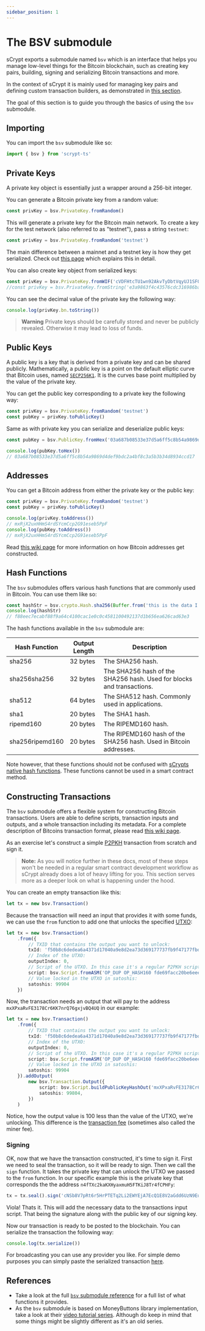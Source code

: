 ```yaml
---
sidebar_position: 1
---
```

# The BSV submodule

sCrypt exports a submodule named `bsv` which is an interface that helps you manage low-level things for the Bitcoin blockchain, such as creating key pairs, building, signing and serializing Bitcoin transactions and more.

In the context of sCrypt it is mainly used for managing key pairs and defining custom transaction builders, as demonstrated in [this section](./how-to-deploy-and-call-a-contract/how-to-customize-a-contract-tx.md).

The goal of this section is to guide you through the basics of using the `bsv` submodule.

## Importing

You can import the `bsv` submodule like so:

```ts
import { bsv } from 'scrypt-ts'
```

## Private Keys

A private key object is essentially just a wrapper around a 256-bit integer. 

You can generate a Bitcoin private key from a random value:

```ts
const privKey = bsv.PrivateKey.fromRandom()
```

This will generate a private key for the Bitcoin main network. To create a key for the test network (also referred to as "testnet"), pass a string `testnet`:

```ts
const privKey = bsv.PrivateKey.fromRandom('testnet')
```

The main difference between a mainnet and a testnet key is how they get serialized. Check out [this page](https://wiki.bitcoinsv.io/index.php/Wallet_Import_Format_(WIF)) which explains this in detail.

You can also create key object from serialized keys:
```ts
const privKey = bsv.PrivateKey.fromWIF('cVDFHtcTU1wn92AkvTyDbtVqyUJ1SFQTEEanAWJ288xvA7TEPDcZ')
//const privKey = bsv.PrivateKey.fromString('e3a9863f4c43576cdc316986ba0343826c1e0140b0156263ba6f464260456fe8')
```

You can see the decimal value of the private key the following way:
```ts
console.log(privKey.bn.toString())
```

> **Warning**
> Private keys should be carefully stored and never be publicly revealed. Otherwise it may lead to loss of funds.

## Public Keys

A public key is a key that is derived from a private key and can be shared publicly. Mathematically, a public key is a point on the default elliptic curve that Bitcoin uses, named [`SECP256K1`](https://wiki.bitcoinsv.io/index.php/Secp256k1). It is the curves base point multiplied by the value of the private key.

You can get the public key corresponding to a private key the following way:

```ts
const privKey = bsv.PrivateKey.fromRandom('testnet')
const pubKey = privKey.toPublicKey()
```

Same as with private key you can serialize and deserialize public keys:

```ts
const pubKey = bsv.PublicKey.fromHex('03a687b08533e37d5a6ff5c8b54a9869d4def9bdc2a4bf8c3a5b3b34d8934ccd17')

console.log(pubKey.toHex())
// 03a687b08533e37d5a6ff5c8b54a9869d4def9bdc2a4bf8c3a5b3b34d8934ccd17
```

## Addresses

You can get a Bitcoin address from either the private key or the public key:

```ts
const privKey = bsv.PrivateKey.fromRandom('testnet')
const pubKey = privKey.toPublicKey()

console.log(privKey.toAddress())
// mxRjX2uxHHmS4rdSYcmCcp2G91eseb5PpF
console.log(pubKey.toAddress())
// mxRjX2uxHHmS4rdSYcmCcp2G91eseb5PpF
```

Read [this wiki page](https://wiki.bitcoinsv.io/index.php/Bitcoin_address) for more information on how Bitcoin addresses get constructed.

## Hash Functions

The `bsv` submodules offers various hash functions that are commonly used in Bitcoin. You can use them like so:

```ts
const hashStr = bsv.crypto.Hash.sha256(Buffer.from('this is the data I want to hash')).toString('hex')
console.log(hashStr)
// f88eec7ecabf88f9a64c4100cac1e0c0c4581100492137d1b656ea626cad63e3
```

The hash functions available in the `bsv` submodule are:

| Hash Function | Output Length | Description                                                |
|---------------|--------------|------------------------------------------------------------|
| sha256        | 32 bytes     | The SHA256 hash.                                           |
| sha256sha256  | 32 bytes     | The SHA256 hash of the SHA256 hash. Used for blocks and transactions. |
| sha512        | 64 bytes     | The SHA512 hash. Commonly used in applications.             |
| sha1          | 20 bytes     | The SHA1 hash.                                             |
| ripemd160     | 20 bytes     | The RIPEMD160 hash.                                        |
| sha256ripemd160 | 20 bytes     | The RIPEMD160 hash of the SHA256 hash. Used in Bitcoin addresses. |

Note however, that these functions should not be confused with [sCrypts native hash functions](http://localhost:3000/docs/reference/#hashing-functions). These functions cannot be used in a smart contract method.

## Constructing Transactions

The `bsv` submodule offers a flexible system for constructing Bitcoin transactions. Users are able to define scripts, transaction inputs and outputs, and a whole transaction including its metadata. For a complete description of Bitcoins transaction format, please read [this wiki page](https://wiki.bitcoinsv.io/index.php/Bitcoin_Transactions).

As an exercise let's construct a simple [P2PKH](https://wiki.bitcoinsv.io/index.php/Bitcoin_Transactions#Pay_to_Public_Key_Hash_.28P2PKH.29) transaction from scratch and sign it.

> **Note:**
> As you will notice further in these docs, most of these steps won't be needed in a regular smart contract development workflow as sCrypt already does a lot of heavy lifting for you. This section serves more as a deeper look on what is happening under the hood.

You can create an empty transaction like this:
```ts
let tx = new bsv.Transaction()
```

Because the transaction will need an input that provides it with some funds, we can use the `from` function to add one that unlocks the specified [UTXO](https://wiki.bitcoinsv.io/index.php/UTXO):

```ts
let tx = new bsv.Transaction()
    .from({
        // TXID that contains the output you want to unlock:
        txId: 'f50b8c6dedea6a4371d17040a9e8d2ea73d369177737fb9f47177fbda7d4d387',
        // Index of the UTXO:
        outputIndex: 0,
        // Script of the UTXO. In this case it's a regular P2PKH script:
        script: bsv.Script.fromASM('OP_DUP OP_HASH160 fde69facc20be6eee5ebf5f0ae96444106a0053f OP_EQUALVERIFY OP_CHECKSIG').toHex(),
        // Value locked in the UTXO in satoshis:
        satoshis: 99904
    })
```

Now, the transaction needs an output that will pay to the address `mxXPxaRvFE3178Cr6KK7nrQ76gxjvBQ4UQ` in our example:

```ts
let tx = new bsv.Transaction()
    .from({
        // TXID that contains the output you want to unlock:
        txId: 'f50b8c6dedea6a4371d17040a9e8d2ea73d369177737fb9f47177fbda7d4d387',
        // Index of the UTXO:
        outputIndex: 0,
        // Script of the UTXO. In this case it's a regular P2PKH script:
        script: bsv.Script.fromASM('OP_DUP OP_HASH160 fde69facc20be6eee5ebf5f0ae96444106a0053f OP_EQUALVERIFY OP_CHECKSIG').toHex(),
        // Value locked in the UTXO in satoshis:
        satoshis: 99904
    }).addOutput(
        new bsv.Transaction.Output({
            script: bsv.Script.buildPublicKeyHashOut('mxXPxaRvFE3178Cr6KK7nrQ76gxjvBQ4UQ'),
            satoshis: 99804,
        })
    )
```

Notice, how the output value is 100 less than the value of the UTXO, we're unlocking. This difference is the [transaction fee](https://wiki.bitcoinsv.io/index.php/Transaction_fees) (sometimes also called the miner fee).

### Signing

OK, now that we have the transaction constructed, it's time to sign it. First we need to seal the transaction, so it will be ready to sign. Then we call the `sign` function. It takes the private key that can unlock the UTXO we passed to the `from` function. In our specific example this is the private key that corresponds the the address `n4fTXc2kaKXHyaxmuH5FTKiJ8Tr4fCPHFy`:

```ts
tx = tx.seal().sign('cNSb8V7pRt6r5HrPTETq2Li2EWYEjA7EcQ1E8V2aGdd6UzN9EuMw')
```

Viola! Thats it. This will add the necessary data to the transactions input script. That being the signature along with the public key of our signing key.

Now our transaction is ready to be posted to the blockchain. You can serialize the transaction the following way:

```ts
console.log(tx.serialize())
```

For broadcasting you can use any provider you like. For simple demo purposes you can simply paste the serialized transaction [here](https://test.whatsonchain.com/broadcast).


## References

- Take a look at the full [`bsv` submodule reference](../reference/modules/bsv) for a full list of what functions it provides.
- As the `bsv` submodule is based on MoneyButtons library implementation, take a look at their [video tutorial series](https://www.youtube.com/watch?v=bkGiCjYBpJE&list=PLwj1dNv7vWsMrjrWeiQEelbKTI3Lrmvqp&index=1). Although do keep in mind that some things might be slightly different as it's an old series.

